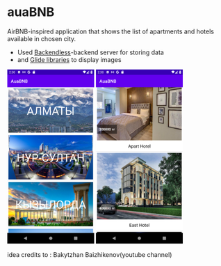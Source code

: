 # auaBNB
AirBNB-inspired application that shows the list of apartments and hotels available in chosen city.
* Used [Backendless](https://backendless.com/)-backend server for storing data
* and [Glide libraries](https://github.com/bumptech/glide) to display images

<img src="Screenshot_1623918628.png" width="200"> <img src="Screenshot_1623918646.png" width="200">

idea credits to : Bakytzhan Baizhikenov(youtube channel)
